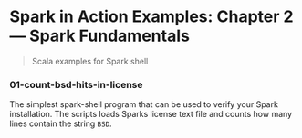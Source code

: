 # Spark in Action Examples: Chapter 2 &mdash; Spark Fundamentals
> Scala examples for Spark shell

### 01-count-bsd-hits-in-license
The simplest spark-shell program that can be used to verify your Spark installation. The scripts loads Sparks license text file and counts how many lines contain the string `BSD`.
